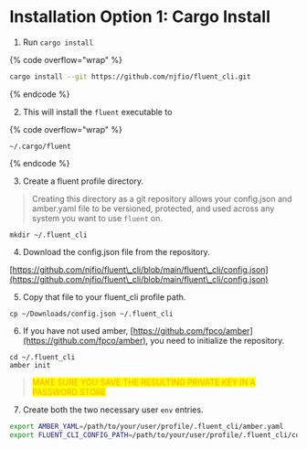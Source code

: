 # Installation Option 1: Cargo Install

1. Run `cargo install`

{% code overflow="wrap" %}
```bash
cargo install --git https://github.com/njfio/fluent_cli.git
```
{% endcode %}

2. This will install the `fluent` executable to

{% code overflow="wrap" %}
```
~/.cargo/fluent
```
{% endcode %}

3. Create a fluent profile directory.

> Creating this directory as a git repository allows your config.json and amber.yaml file to be versioned, protected, and used across any system you want to use `fluent` on.

```
mkdir ~/.fluent_cli
```

4. Download the config.json file from the repository.

[https://github.com/njfio/fluent\_cli/blob/main/fluent\_cli/config.json](https://github.com/njfio/fluent\_cli/blob/main/fluent\_cli/config.json)

5. Copy that file to your fluent\_cli profile path.

```
cp ~/Downloads/config.json ~/.fluent_cli
```

6. If you have not used amber, [https://github.com/fpco/amber](https://github.com/fpco/amber), you need to initialize the repository.

```
cd ~/.fluent_cli
amber init
```

> <mark style="color:orange;">MAKE SURE YOU SAVE THE RESULTING PRIVATE KEY IN A PASSWORD STORE</mark>

7. Create both the two necessary user `env` entries.

```bash
export AMBER_YAML=/path/to/your/user/profile/.fluent_cli/amber.yaml
export FLUENT_CLI_CONFIG_PATH=/path/to/your/user/profile/.fluent_cli/config.json
```
